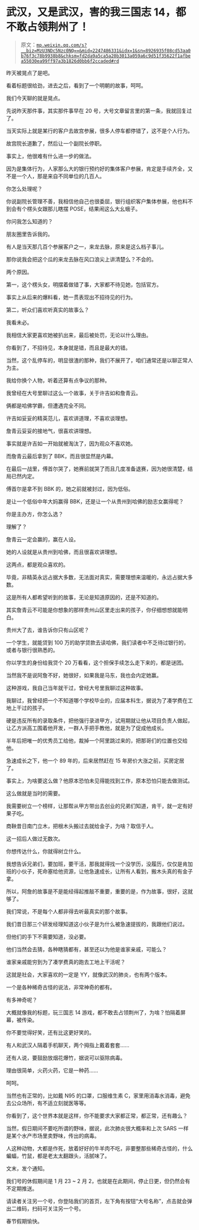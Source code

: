 # 武汉，又是武汉，害的我三国志 14，都不敢占领荆州了！

> 原文：[`mp.weixin.qq.com/s?__biz=MzU3NDc5Nzc0NQ==&mid=2247486331&idx=1&sn=8926935f08cd53aa0b76f3c78b9938b8&chksm=fd2da9a5ca5a20b3013a059a6c9d51f35622f1afbea55030ea99ff97a3b1826d0bb6f2ccaded#rd`](http://mp.weixin.qq.com/s?__biz=MzU3NDc5Nzc0NQ==&mid=2247486331&idx=1&sn=8926935f08cd53aa0b76f3c78b9938b8&chksm=fd2da9a5ca5a20b3013a059a6c9d51f35622f1afbea55030ea99ff97a3b1826d0bb6f2ccaded#rd)

昨天被晃点了是吧。

看着标题很给劲，进去之后，看到了一个明朝的故事，呵呵。

我们今天聊的就是晃点。

先说昨天那件事，其实那件事早在 20 号，大号文章留言里的第一条，我就回复过了。

当天实际上就是某行的客户去故宫参展，很多人停车都停错了，这不是个人行为。

故宫院长道歉了，然后让一个副院长停职。

事实上，他很难有什么进一步的做法。

因为是集体行为，人家那么大的银行预约好的集体客户参展，肯定是手续齐全，又不是一个人，那是来自不同单位的几百人。

你怎么处理呢？

你说副院长管理不善，我相信他自己也很委屈，银行组织客户集体参展，他也料不到会有个楞头女跟那儿瞎摆 POSE，结果闹这么大幺蛾子。

你问我怎么知道的？

朋友圈里告诉我的。

有人是当天那几百个参展客户之一，来龙去脉，原来是这么档子事儿。

那你说我会把这个瓜的来龙去脉在风口浪尖上讲清楚么？不会的。

两个原因。

第一，这个楞头女，明摆着做错了事，大家都不待见她，包括官方。

事实上从后来的爆料看，她一贯表现出不招待见的行为。

第二，听众们喜欢听真实的故事么？

我看未必。

我相信大家更喜欢她被扒出来，最后被处罚，无论以什么理由。

你看到了，不招待见，本身就是错，而且是最大的错。

当然，这个乱停车的，明显很渣的那种，我们不展开了，咱们通常还是以聊正常人为主。

我给你换个人物，听着还算有点争议的那种。

我曾经在大号里聊过这么一个故事，关于许吉如和詹青云。

俩都是哈佛学霸，但遭遇完全不同。

许吉如妥妥的精英范儿，喜欢讲道理，不喜欢谈理想。

詹青云妥妥的接地气，很喜欢讲理想。

事实就是许吉如一开始就被淘汰了，因为观众不喜欢她。

而詹青云最后拿到了 BBK，而且很显然是内幕。

在最后一战里，傅首尔哭了，她赛前就哭了而且几度准备退赛，因为她很清楚，结局已然内定。

傅首尔是拿不到 BBK 的，她之前就被封过，因为低俗。

是让一个低俗中年大妈赢得 BBK，还是让一个从贵州到哈佛的励志女赢得呢？

你是主办方，你怎么选？

理解了？

詹青云一定会赢的，赢在人设。

她的人设就是从贵州到哈佛，而且很喜欢讲理想。

这两点，都是观众喜欢的。

毕竟，非精英永远占据大多数，无法面对真实，需要理想来温暖的，永远占据大多数。 

这是所有人都希望听到的故事，无论是知道原因的，还是不知道的。

其实詹青云不可能是你想象的那样贵州山区里走出来的孩子，你仔细想想就能明白。

贵州大了去，谁告诉你只有山区呢？

一个学生，就能贷到 100 万的助学贷款去读哈佛，我们读者中不乏待过银行的，或者与银行很熟悉的。

你以学生的身份给我贷个 20 万看看，这个担保手续怎么走下来的，都是谜团。

当然我不是说阿詹不好，她很好，如果我是马东，我也会内定她赢。

这种游戏，我自己当年就干过，曾经大号里我聊过这种故事。

我聊过，我曾经把一个不知道哪个学校毕业的，应届本科生，据说为了凑学费在工地上干过的孩子。

硬是违反所有的录取条件，把他强行录进甲方，试用期就让他从项目负责人做起，让乙方派高工围着他开发，一群人手把手教他，就是为了促成他成长。

半年后把唯一的优秀员工给他，裁掉一个阿里跳过来的，把那哥们的位置也交给他。

急速成长之下，他一个 89 年的，后来居然赶在 15 年房价大涨之前，买房定居了。

事实上，为啥要这么做？他原本恐怕未见得能找到工作，原本恐怕只能去做测试。

这么做就是当时的需要。

我需要树立一个榜样，让那帮从甲方带出去创业的兄弟们知道，肯干，就一定有好果子吃。

商鞅昔日南门立木，把根木头搬过去就给金子，为啥？取信于人。

这一招后人做过无数次。

你想传达什么，你就得树立什么。

我想告诉兄弟们，要加班，要干活，那我就得找一个没学历，没履历，仅仅是肯加班的小伙子，死命塞给他资源，让他急速成长，让所有人看到，搬木头真的有金子拿。

所以，阿詹的故事是不是能经得起推敲不重要，重要的是，作为故事，很好，这就够了。

我们常说，不是每个人都非得去听最真实的那个故事。

我们昔日那三个研发经理知道这小伙子是为什么被急速提拔的，我跟他们说过。

但他们的手下不需要知道，没必要。

他们当然会去猜，各种瞎猜都有，甚至还以为他是谁家亲戚，可能么？

谁家亲戚能穷到为了凑学费真的跑去工地上干活呢？

这就是社会，大家喜欢的一定是 YY，就像武汉的肺炎，也有两个版本。

一个是各种稀奇古怪的说法，非常神奇的都有。

有多神奇呢？

大概就像我的标题，玩三国志 14 游戏，都不敢去占领荆州了，为啥？怕隔着屏幕，被传染。

你不要觉得好笑，还有比这更好笑的。

有人和武汉人隔着手机聊天，两个拇指上戴着套套......

还有人说，要鼓励放烟花爆竹，据说可以驱除病毒。

理由很简单，火药火药，它是一种药......

呵呵。

当然也有正常的，比如戴 N95 的口罩，口服维生素 C，家里用消毒水消毒，避免去公众场所，有不适立刻就医等等。

你看到了，这个世界本就是这样，你不能要求大家都正常，都正常，还有趣么？

当然，假日期间不要吃所谓的野味，据说，此次肺炎很大概率和上次 SARS 一样是某个水产市场里卖野味，传出的病毒。

人这种动物，大都是作死，放着好好的牛羊肉不吃，非要整那些稀奇古怪的，什么蝙蝠，竹鼠，都是老太太翻跟头，活腻味了。

文末，发个通知。

我们号的休假期间是 1 月 23 ~ 2 月 2，也就是在此期间，停止日更，但仍然会有不定期推送。

请读者关注另一个号，你登陆我们的首页，左下角有按钮“大号名称”，点击就会弹出二维码，扫码可关注另一个号。

春节假期愉快。